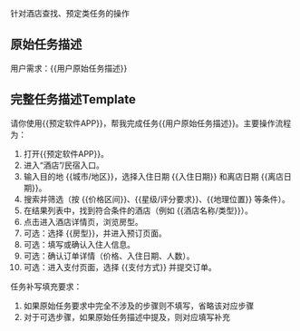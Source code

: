 针对酒店查找、预定类任务的操作

## 原始任务描述
用户需求：{{用户原始任务描述}}

## 完整任务描述Template
请你使用{{预定软件APP}}，帮我完成任务{{用户原始任务描述}}。主要操作流程为：
1. 打开{{预定软件APP}}。
2. 进入“酒店”/民宿入口。
3. 输入目的地 {{城市/地区}}，选择入住日期 {{入住日期}} 和离店日期 {{离店日期}}。
4. 搜索并筛选（按 {{价格区间}}、{{星级/评分要求}}、{{地理位置}} 等条件）。
5. 在结果列表中，找到符合条件的酒店（例如 {{酒店名称/类型}}）。
6. 点击进入酒店详情页，浏览房型。
7. 可选：选择 {{房型}}，并进入预订页面。
8. 可选：填写或确认入住人信息。
9. 可选：确认订单详情（价格、入住日期、人数）。
10. 可选：进入支付页面，选择 {{支付方式}} 并提交订单。

任务补写填充要求：
1. 如果原始任务要求中完全不涉及的步骤则不填写，省略该对应步骤
2. 对于可选步骤，如果原始任务描述中提及，则对应填写补充